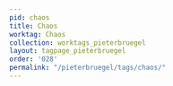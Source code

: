 ```yaml
---
pid: chaos
title: Chaos
worktag: Chaos
collection: worktags_pieterbruegel
layout: tagpage_pieterbruegel
order: '028'
permalink: "/pieterbruegel/tags/chaos/"
---
```

